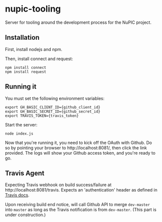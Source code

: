 nupic-tooling
=============

Server for tooling around the development process for the NuPIC project.

## Installation

First, install nodejs and npm.

Then, install connect and request:

    npm install connect
    npm install request

## Running it

You must set the following environment variables:

    export GH_BASIC_CLIENT_ID={github_client_id}
    export GH_BASIC_SECRET_ID={github_secret_id}
    export TRAVIS_TOKEN={travis_token}

Start the server:

    node index.js

Now that you're running it, you need to kick off the OAuth with Github. Do so by pointing your browser to http://localhost:8081/, then click the link provided. The logs will show your Github access token, and you're ready to go.

## Travis Agent

Expecting Travis webhook on build success/failure at http://localhost:8081/travis. Expects an 'authentication' header as defined in [Travis docs](http://about.travis-ci.org/docs/user/notifications/#Authorization).

Upon receiving build end notice, will call Github API to merge `dev-master` into `master` as long as the Travis notification is from `dev-master`. (This part is under construction.)

